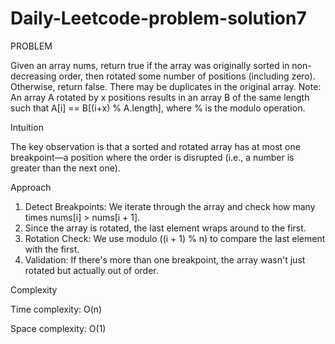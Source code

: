 # Daily-Leetcode-problem-solution7
PROBLEM

Given an array nums, return true if the array was originally sorted in non-decreasing order, then rotated some number of positions (including zero). Otherwise, return false.
There may be duplicates in the original array.
Note: An array A rotated by x positions results in an array B of the same length such that A[i] == B[(i+x) % A.length], where % is the modulo operation.

Intuition

The key observation is that a sorted and rotated array has at most one breakpoint—a position where the order is disrupted (i.e., a number is greater than the next one).

Approach

1. Detect Breakpoints: We iterate through the array and check how many times nums[i] > nums[i + 1].
2. Since the array is rotated, the last element wraps around to the first.
3. Rotation Check: We use modulo ((i + 1) % n) to compare the last element with the first.
4. Validation: If there's more than one breakpoint, the array wasn't just rotated but actually out of order.

Complexity

Time complexity:
O(n)

Space complexity:
O(1)

